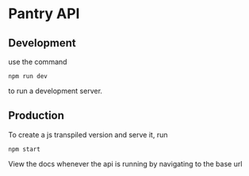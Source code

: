 # Pantry API
## Development
use the command
```
npm run dev
```
to run a development server.

## Production
To create a js transpiled version and serve it, run 
```
npm start
```

View the docs whenever the api is running by navigating to the base url
